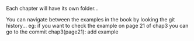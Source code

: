 Each chapter will have its own folder...

You can navigate between the examples in the book by looking the git history... eg: if you want to check the example on page 21 of chap3 you can go to the commit
chap3(page21): add example
